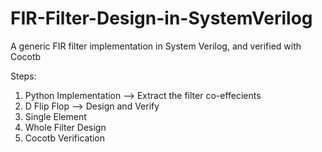 # FIR-Filter-Design-in-SystemVerilog
A generic FIR filter implementation in System Verilog, and verified with Cocotb


Steps: 
1. Python Implementation --> Extract the filter co-effecients 
2. D Flip Flop --> Design and Verify 
3. Single Element 
4. Whole Filter Design 
5. Cocotb Verification

